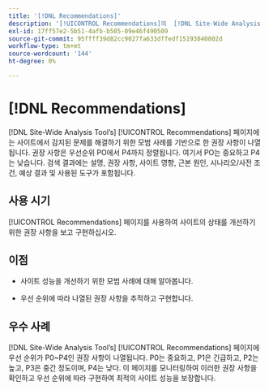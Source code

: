 ```yaml
---
title: '[!DNL Recommendations]'
description: '[!UICONTROL Recommendations]의  [!DNL Site-Wide Analysis Tool] 탭, 사용 시기, 이점 및 모범 사례에 대해 알아봅니다.'
exl-id: 17ff57e2-5b51-4afb-b505-09e46f490509
source-git-commit: 95ffff39d82cc9027fa633dffedf15193040802d
workflow-type: tm+mt
source-wordcount: '144'
ht-degree: 0%

---
```


# [!DNL Recommendations]

[!DNL Site-Wide Analysis Tool’s] [!UICONTROL Recommendations] 페이지에는 사이트에서 감지된 문제를 해결하기 위한 모범 사례를 기반으로 한 권장 사항이 나열됩니다. 권장 사항은 우선순위 PO에서 P4까지 정렬됩니다. 여기서 PO는 중요하고 P4는 낮습니다. 검색 결과에는 설명, 권장 사항, 사이트 영향, 근본 원인, 시나리오/사전 조건, 예상 결과 및 사용된 도구가 포함됩니다.

## 사용 시기

[!UICONTROL Recommendations] 페이지를 사용하여 사이트의 상태를 개선하기 위한 권장 사항을 보고 구현하십시오.

## 이점

* 사이트 성능을 개선하기 위한 모범 사례에 대해 알아봅니다.

* 우선 순위에 따라 나열된 권장 사항을 추적하고 구현합니다.

## 우수 사례

[!DNL Site-Wide Analysis Tool’s] [!UICONTROL Recommendations] 페이지에 우선 순위가 P0~P4인 권장 사항이 나열됩니다. P0는 중요하고, P1은 긴급하고, P2는 높고, P3은 중간 정도이며, P4는 낮다. 이 페이지를 모니터링하여 이러한 권장 사항을 확인하고 우선 순위에 따라 구현하여 최적의 사이트 성능을 보장합니다.
